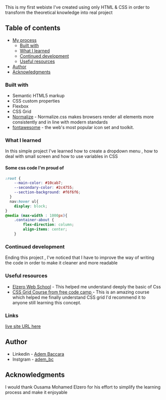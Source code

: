 

This is my first webiste I've created using only HTML & CSS in order to transform the theoretical knowledge into real project
## Table of contents
  
- [My process](#my-process)
  - [Built with](#built-with)
  - [What I learned](#what-i-learned)
  - [Continued development](#continued-development)
  - [Useful resources](#useful-resources)
- [Author](#author)
- [Acknowledgments](#acknowledgments)








### Built with

- Semantic HTML5 markup
- CSS custom properties
- Flexbox
- CSS Grid
- [Normalize](https://necolas.github.io/normalize.css/) -  Normalize.css makes browsers render all elements more consistently and in line with modern standards
- [fontawesome](https://fontawesome.com) -  the web's most popular icon set and toolkit.

### What I learned

In this simple project I've learned how to create a dropdown menu , how to deal with small screen and how to use variables in CSS 

#### Some css code I'm proud of
```css
:root {
    --main-color: #10cab7;
    --secondary-color: #2c4755;
    --section-background: #f6f6f6; 
  }
  nav:hover ul{
    display: block;
}
@media (max-width : 1000px){
    .container-about {
        flex-direction: column;
        align-items: center;
    }
```




### Continued development
 Ending this project , I've noticed that I have to improve the way of writing the code in order to make it cleaner and more readable 


### Useful resources

- [Elzero Web School](https://elzero.org) - This helped me understand deeply the basic of Css
- [CSS Grid Course from free code camp  ](https://www.youtube.com/watch?v=t6CBKf8K_Ac) - This is an amazing course which helped me finally understand CSS grid I'd recommend it to anyone still learning this concept.



### Links


 [ live site URL here](https://adembc.github.io/My-First-Template/)

## Author

- Linkedin - [Adem Baccara](https://www.linkedin.com/in/adem-baccara-3452451b5/)
- Instgram - [adem_bc](https://www.instagram.com/adem_bc/)




## Acknowledgments

I would thank Ousama Mohamed Elzero for his effort to simplify the learning process and make it enjoyable
